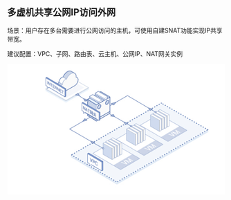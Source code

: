 ## **多虚机共享公网IP访问外网**

场景：用户存在多台需要进行公网访问的主机，可使用自建SNAT功能实现IP共享带宽。

建议配置：VPC、子网、路由表、云主机、公网IP、NAT网关实例

![](../../Image/Multiple-VM-Use-Shared-IpAddress-To-Access-Internet.jpg)